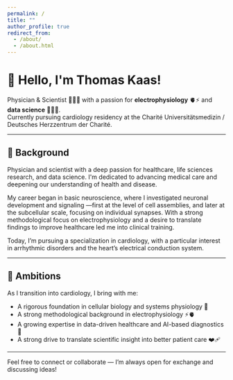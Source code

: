 ```yaml
---
permalink: /
title: ""
author_profile: true
redirect_from: 
  - /about/
  - /about.html
---
```

# 👋 Hello, I'm Thomas Kaas!

Physician & Scientist 👨🏻‍⚕️ with a passion for **electrophysiology** 🫀⚡️ and **data science** 👨🏻‍💻.  
Currently pursuing cardiology residency at the Charité Universitätsmedizin / Deutsches Herzzentrum der Charité.

---
## 🧠 Background

Physician and scientist with a deep passion for healthcare, life sciences research, and data science. I'm dedicated to advancing medical care and deepening our understanding of health and disease.

My career began in basic neuroscience, where I investigated neuronal development and signaling —first at the level of cell assemblies, and later at the subcellular scale, focusing on individual synapses. With a strong methodological focus on electrophysiology and a desire to translate findings to improve healthcare led me into clinical training.

Today, I’m pursuing a specialization in cardiology, with a particular interest in arrhythmic disorders and the heart’s electrical conduction system.

---
## 🚀 Ambitions

As I transition into cardiology, I bring with me:
- A rigorous foundation in cellular biology and systems physiology 🧬 
- A strong methodological background in electrophysiology ⚡️🫀 
- A growing expertise in data-driven healthcare and AI-based diagnostics 🤖  
- A strong drive to translate scientific insight into better patient care ❤️‍🩹  

---
Feel free to connect or collaborate — I’m always open for exchange and discussing ideas!

